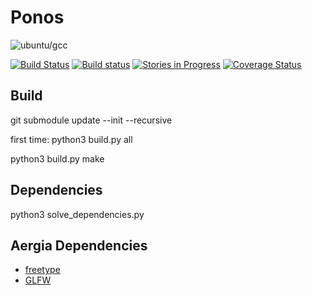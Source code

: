 # Ponos


![ubuntu/gcc](https://github.com/filipecn/ponos/workflows/gcc_compiler/badge.svg)

[![Build Status](https://travis-ci.org/filipecn/ponos.svg?branch=master)](https://travis-ci.org/filipecn/ponos)
[![Build status](https://ci.appveyor.com/api/projects/status/elijw5e9rll1meqy/branch/master?svg=true)](https://ci.appveyor.com/project/filipecn/ponos/branch/master)
[![Stories in Progress](https://badge.waffle.io/filipecn/Ponos.svg?label=In%20Progress&title=In%20Progress)](http://waffle.io/filipecn/Ponos)
[![Coverage Status](https://coveralls.io/repos/github/filipecn/ponos/badge.svg?branch=master)](https://coveralls.io/github/filipecn/ponos?branch=master)

## Build

git submodule update --init --recursive

first time: python3 build.py all

python3 build.py make

## Dependencies

python3 solve_dependencies.py

## Aergia Dependencies

- [freetype](https://www.freetype.org/)
- [GLFW](http://www.glfw.org)
